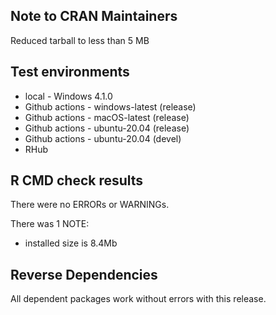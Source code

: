 ## Note to CRAN Maintainers
Reduced tarball to less than 5 MB

## Test environments
* local - Windows 4.1.0
* Github actions - windows-latest (release)
* Github actions - macOS-latest (release)
* Github actions - ubuntu-20.04 (release)
* Github actions - ubuntu-20.04 (devel)
* RHub 

## R CMD check results
There were no ERRORs or WARNINGs. 

There was 1 NOTE:
  - installed size is 8.4Mb

## Reverse Dependencies
All dependent packages work without errors with this release.
